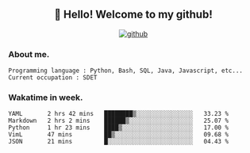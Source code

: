 <h2 align="center">👋 Hello! Welcome to my github! </h2>
<p align="center">
  <a href="https://github.com/usergwen"><img src="https://img.shields.io/badge/GitHub-24292e" alt="github"></a>
</p>

### About me.

```Plain Text
Programming language : Python, Bash, SQL, Java, Javascript, etc...
Current occupation : SDET
```
### Wakatime in week.

<!--START_SECTION:waka-->
```text
YAML       2 hrs 42 mins   ████████▒░░░░░░░░░░░░░░░░   33.23 % 
Markdown   2 hrs 2 mins    ██████▒░░░░░░░░░░░░░░░░░░   25.07 % 
Python     1 hr 23 mins    ████▒░░░░░░░░░░░░░░░░░░░░   17.00 % 
VimL       47 mins         ██▒░░░░░░░░░░░░░░░░░░░░░░   09.68 % 
JSON       21 mins         █░░░░░░░░░░░░░░░░░░░░░░░░   04.43 % 
```
<!--END_SECTION:waka-->
